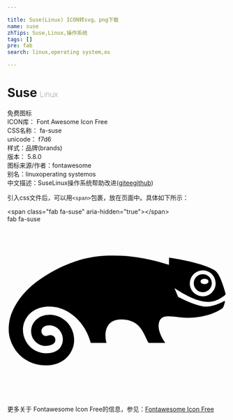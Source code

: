 ```yaml
---

title: Suse(Linux) ICON转svg、png下载
name: suse
zhTips: Suse,Linux,操作系统
tags: []
pre: fab
search: linux,operating system,os

---
```


# Suse  <small style="font-size: 60%;font-weight: 100">Linux</small>


<div class="detail-page">
<p>
<span><span class="badge-success badge">免费图标</span> </span>
<br/>
<span>
ICON库：
<span class="badge-secondary badge">Font Awesome Icon Free</span> 
</span>
<br/>
<span>
CSS名称：
<span class="badge-secondary badge">fa-suse</span> 
</span>
<br/>
<span>
unicode：
<span class="badge-secondary badge">f7d6</span> 
<copy-btn content='f7d6' btn-title=""></copy-btn>
<copy-btn :content='String.fromCodePoint(parseInt("f7d6", 16))' btn-title="复制U"></copy-btn>
</span><br/><span>样式：<span class="badge-light badge">品牌(brands)</span></span>
<br/>
<span>
版本：
<span class="badge-secondary badge">5.8.0</span> 
</span>
<br/>
<span>图标来源/作者：<span class="badge-light badge">fontawesome</span></span> 
<br/>
<span>别名：<span class="badge-light badge">linux</span><span class="badge-light badge">operating system</span><span class="badge-light badge">os</span></span><br/><span class="zh-detail">中文描述：<span class="badge-primary badge">Suse</span><span class="badge-primary badge">Linux</span><span class="badge-primary badge">操作系统</span><span class="help-link"><span>帮助改进</span>(<a href="https://gitee.com/liuwave/icon-helper/edit/master/json/fontawesome/brands/suse.json" target="_blank" rel="noopener noreferrer">gitee</a><a href="https://github.com/liuwave/icon-helper/edit/master/json/fontawesome/brands/suse.json" target="_blank" rel="noopener noreferrer">github</a></span>)</span><br/>
</p>
</div>
<div class="alert alert-dark">
  <i class="fab fa-suse fa-xs"></i>
  <i class="fab fa-suse fa-sm"></i>
  <i class="fab fa-suse fa-lg"></i>
  <i class="fab fa-suse fa-2x"></i>
  <i class="fab fa-suse fa-3x"></i>
  <i class="fab fa-suse fa-5x"></i>
  <i class="fab fa-suse fa-7x"></i>
</div>
<div>
  <p>引入css文件后，可以用<code>&lt;span&gt;</code>包裹，放在页面中。具体如下所示：    
  </p>
  <div class="alert alert-primary" style="font-size: 14px">
    &lt;span class="fab fa-suse" aria-hidden="true"&gt;&lt;/span&gt;
    <copy-btn content='<span class="fab fa-suse" aria-hidden="true"></span>'></copy-btn>
  </div>
  <div class="alert alert-secondary">
    <i class="fab fa-suse"
    style="font-size: 24px"
    aria-hidden="true"></i> fab fa-suse
    <copy-btn content="fab fa-suse" btn-title="复制图标名称"></copy-btn>
  </div>
</div>
<div id="svg" class="svg-wrap">
<svg xmlns="http://www.w3.org/2000/svg" viewBox="0 0 640 512"><path d="M471.08 102.66s-.3 18.3-.3 20.3c-9.1-3-74.4-24.1-135.7-26.3-51.9-1.8-122.8-4.3-223 57.3-19.4 12.4-73.9 46.1-99.6 109.7C7 277-.12 307 7 335.06a111 111 0 0 0 16.5 35.7c17.4 25 46.6 41.6 78.1 44.4 44.4 3.9 78.1-16 90-53.3 8.2-25.8 0-63.6-31.5-82.9-25.6-15.7-53.3-12.1-69.2-1.6-13.9 9.2-21.8 23.5-21.6 39.2.3 27.8 24.3 42.6 41.5 42.6a49 49 0 0 0 15.8-2.7c6.5-1.8 13.3-6.5 13.3-14.9 0-12.1-11.6-14.8-16.8-13.9-2.9.5-4.5 2-11.8 2.4-2-.2-12-3.1-12-14V316c.2-12.3 13.2-18 25.5-16.9 32.3 2.8 47.7 40.7 28.5 65.7-18.3 23.7-76.6 23.2-99.7-20.4-26-49.2 12.7-111.2 87-98.4 33.2 5.7 83.6 35.5 102.4 104.3h45.9c-5.7-17.6-8.9-68.3 42.7-68.3 56.7 0 63.9 39.9 79.8 68.3H460c-12.8-18.3-21.7-38.7-18.9-55.8 5.6-33.8 39.7-18.4 82.4-17.4 66.5.4 102.1-27 103.1-28 3.7-3.1 6.5-15.8 7-17.7 1.3-5.1-3.2-2.4-3.2-2.4-8.7 5.2-30.5 15.2-50.9 15.6-25.3.5-76.2-25.4-81.6-28.2-.3-.4.1 1.2-11-25.5 88.4 58.3 118.3 40.5 145.2 21.7.8-.6 4.3-2.9 3.6-5.7-13.8-48.1-22.4-62.7-34.5-69.6-37-21.6-125-34.7-129.2-35.3.1-.1-.9-.3-.9.7zm60.4 72.8a37.54 37.54 0 0 1 38.9-36.3c33.4 1.2 48.8 42.3 24.4 65.2-24.2 22.7-64.4 4.6-63.3-28.9zm38.6-25.3a26.27 26.27 0 1 0 25.4 27.2 26.19 26.19 0 0 0-25.4-27.2zm4.3 28.8c-15.4 0-15.4-15.6 0-15.6s15.4 15.64 0 15.64z"/></svg>
</div>
<detail full-name='fa-suse'></detail>
    
<div><p>更多关于  Fontawesome Icon Free的信息，参见：<a target="_blank" href="https://iconhelper.cn/fontawesome.html">Fontawesome Icon Free</a>
</p></div>
